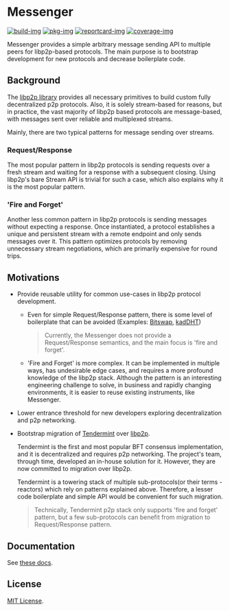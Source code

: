 # Messenger
[![build-img]][build-url]
[![pkg-img]][pkg-url]
[![reportcard-img]][reportcard-url]
[![coverage-img]][coverage-url]

Messenger provides a simple arbitrary message sending API to multiple peers for libp2p-based protocols. The main
purpose is to bootstrap development for new protocols and decrease boilerplate code.

## Background
The [libp2p library](https://github.com/libp2p/go-libp2p) provides all necessary primitives to build custom fully 
decentralized p2p protocols. Also, it is solely stream-based for reasons, but in practice, the vast majority of libp2p
based protocols are message-based, with messages sent over reliable and multiplexed streams.

Mainly, there are two typical patterns for message sending over streams.

### Request/Response
The most popular pattern in libp2p protocols is sending requests over a fresh stream and waiting for a response with a 
subsequent closing. Using libp2p's bare Stream API is trivial for such a case, which also explains why it is the most 
popular pattern.

### 'Fire and Forget'
Another less common pattern in libp2p protocols is sending messages without expecting a response. Once instantiated, a
protocol establishes a unique and persistent stream with a remote endpoint and only sends messages over it. This pattern
optimizes protocols by removing unnecessary stream negotiations, which are primarily expensive for round trips.

## Motivations
* Provide reusable utility for common use-cases in libp2p protocol development.
  * Even for simple Request/Response pattern, there is some level of boilerplate that can be avoided
    (Examples: [Bitswap](https://github.com/ipfs/go-bitswap/blob/master/network/ipfs_impl.go#L96),
    [kadDHT](https://github.com/libp2p/go-libp2p-kad-dht/blob/master/crawler/crawler.go#L56))
    > Currently, the Messenger does not provide a Request/Response semantics, and the main focus is 'fire and forget'.
  * 'Fire and Forget' is more complex. It can be implemented in multiple ways, has undesirable edge cases, and requires 
    a more profound knowledge of the libp2p stack. Although the pattern is an interesting engineering challenge to solve,
    in business and rapidly changing environments, it is easier to reuse existing instruments, like Messenger.
* Lower entrance threshold for new developers exploring decentralization and p2p networking.
* Bootstrap migration of [Tendermint](https://github.com/tendermint/tendermint) over [libp2p](https://github.com/libp2p/go-libp2p).
  
  Tendermint is the first and most popular BFT consensus implementation, and it is decentralized and requires p2p 
  networking. The project's team, through time, developed an in-house solution for it. However, they are now committed 
  to migration over libp2p.

  Tendermint is a towering stack of multiple sub-protocols(or their terms - reactors) which rely on patterns explained 
  above. Therefore, a lesser code boilerplate and simple API would be convenient for such migration.
  > Technically, Tendermint p2p stack only supports 'fire and forget' pattern, but a few sub-protocols can benefit from
  > migration to Request/Response pattern.
  
## Documentation

See [these docs][pkg-url].

## License

[MIT License](LICENSE).

[build-img]: https://github.com/celestiaorg/go-libp2p-messenger/workflows/build/badge.svg
[build-url]: https://github.com/celestiaorg/go-libp2p-messenger/actions
[pkg-img]: https://pkg.go.dev/badge/celestiaorg/go-libp2p-messenger/v3
[pkg-url]: https://pkg.go.dev/github.com/celestiaorg/go-libp2p-messenger/v3
[reportcard-img]: https://goreportcard.com/badge/celestiaorg/go-libp2p-messenger
[reportcard-url]: https://goreportcard.com/report/celestiaorg/go-libp2p-messenger
[coverage-img]: https://codecov.io/gh/celestiaorg/go-libp2p-messenger/branch/master/graph/badge.svg
[coverage-url]: https://codecov.io/gh/celestiaorg/go-libp2p-messenger

